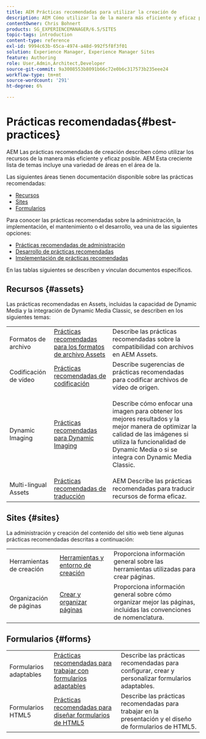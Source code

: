 ```yaml
---
title: AEM Prácticas recomendadas para utilizar la creación de
description: AEM Cómo utilizar la de la manera más eficiente y eficaz posible.
contentOwner: Chris Bohnert
products: SG_EXPERIENCEMANAGER/6.5/SITES
topic-tags: introduction
content-type: reference
exl-id: 9994c63b-65ca-4974-a48d-992f5f8f3f01
solution: Experience Manager, Experience Manager Sites
feature: Authoring
role: User,Admin,Architect,Developer
source-git-commit: 9a3008553b8091b66c72e0b6c317573b235eee24
workflow-type: tm+mt
source-wordcount: '291'
ht-degree: 6%

---
```


# Prácticas recomendadas{#best-practices}

AEM Las prácticas recomendadas de creación describen cómo utilizar los recursos de la manera más eficiente y eficaz posible. AEM Esta creciente lista de temas incluye una variedad de áreas en el área de la.

Las siguientes áreas tienen documentación disponible sobre las prácticas recomendadas:

* [Recursos](#assets)
* [Sites](#sites)
* [Formularios](#forms)

Para conocer las prácticas recomendadas sobre la administración, la implementación, el mantenimiento o el desarrollo, vea una de las siguientes opciones:

* [Prácticas recomendadas de administración](/help/sites-administering/administer-best-practices.md)
* [Desarrollo de prácticas recomendadas](/help/sites-developing/best-practices.md)
* [Implementación de prácticas recomendadas](/help/sites-deploying/best-practices.md)

En las tablas siguientes se describen y vinculan documentos específicos.

## Recursos {#assets}

Las prácticas recomendadas en Assets, incluidas la capacidad de Dynamic Media y la integración de Dynamic Media Classic, se describen en los siguientes temas:

<table>
 <tbody>
  <tr>
   <td>Formatos de archivo</td>
   <td><a href="/help/assets/assets-file-format-best-practices.md">Prácticas recomendadas para los formatos de archivo Assets</a></td>
   <td>Describe las prácticas recomendadas sobre la compatibilidad con archivos en AEM Assets.</td>
  </tr>
  <tr>
   <td>Codificación de vídeo</td>
   <td><a href="/help/assets/video.md#best-practices-for-encoding-videos">Prácticas recomendadas de codificación</a></td>
   <td>Describe sugerencias de prácticas recomendadas para codificar archivos de vídeo de origen.</td>
  </tr>
  <tr>
   <td>Dynamic Imaging</td>
   <td><a href="/help/assets/best-practices-for-optimizing-the-quality-of-your-images.md">Prácticas recomendadas para Dynamic Imaging</a></td>
   <td><p>Describe cómo enfocar una imagen para obtener los mejores resultados y la mejor manera de optimizar la calidad de las imágenes si utiliza la funcionalidad de Dynamic Media o si se integra con Dynamic Media Classic. </p> </td>
  </tr>
  <tr>
   <td>Multi-lingual Assets</td>
   <td><a href="/help/assets/best-practices-for-translating-assets-efficiently.md">Prácticas recomendadas de traducción</a></td>
   <td>AEM Describe las prácticas recomendadas para traducir recursos de forma eficaz.</td>
  </tr>
 </tbody>
</table>

## Sites {#sites}

La administración y creación del contenido del sitio web tiene algunas prácticas recomendadas descritas a continuación:

|  |  |  |
|---|---|---|
| Herramientas de creación | [Herramientas y entorno de creación](/help/sites-authoring/author-environment-tools.md) | Proporciona información general sobre las herramientas utilizadas para crear páginas. |
| Organización de páginas | [Crear y organizar páginas](/help/sites-authoring/managing-pages.md) | Proporciona información general sobre cómo organizar mejor las páginas, incluidas las convenciones de nomenclatura. |

## Formularios {#forms}

|  |  |  |
|---|---|---|
| Formularios adaptables | [Prácticas recomendadas para trabajar con formularios adaptables](/help/forms/using/adaptive-forms-best-practices.md) | Describe las prácticas recomendadas para configurar, crear y personalizar formularios adaptables. |
| Formularios HTML5 | [Prácticas recomendadas para diseñar formularios de HTML5](/help/forms/using/best-practices-for-html5-forms.md) | Describe las prácticas recomendadas para trabajar en la presentación y el diseño de formularios de HTML5. |

